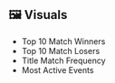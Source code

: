 ## 🖼️ Visuals
- Top 10 Match Winners
- Top 10 Match Losers
- Title Match Frequency
- Most Active Events
